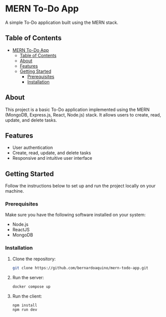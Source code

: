 # MERN To-Do App

A simple To-Do application built using the MERN stack.

## Table of Contents

- [MERN To-Do App](#mern-to-do-app)
  - [Table of Contents](#table-of-contents)
  - [About](#about)
  - [Features](#features)
  - [Getting Started](#getting-started)
    - [Prerequisites](#prerequisites)
    - [Installation](#installation)

## About

This project is a basic To-Do application implemented using the MERN (MongoDB, Express.js, React, Node.js) stack. It allows users to create, read, update, and delete tasks.

## Features

- User authentication
- Create, read, update, and delete tasks
- Responsive and intuitive user interface

## Getting Started

Follow the instructions below to set up and run the project locally on your machine.

### Prerequisites

Make sure you have the following software installed on your system:

- Node.js
- ReactJS
- MongoDB

### Installation

1. Clone the repository:

   ```bash
   git clone https://github.com/bernardoaquino/mern-todo-app.git

   ```

2. Run the server:

   ```bash
   docker compose up

   ```

3. Run the client:

   ```bash
   npm install
   npm run dev
   ```
